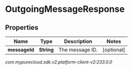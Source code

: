 # OutgoingMessageResponse


## Properties

| Name | Type | Description | Notes |
| ------------ | ------------- | ------------- | ------------- |
| **messageId** | **String** | The message ID. |  [optional] |




_com.mypurecloud.sdk.v2:platform-client-v2:233.0.0_
